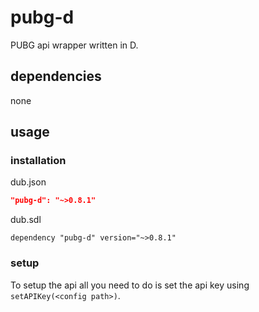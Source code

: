 # pubg-d
PUBG api wrapper written in D.
## dependencies
none
## usage
### installation
dub.json
```JSON
"pubg-d": "~>0.8.1"
```
dub.sdl
```SDL
dependency "pubg-d" version="~>0.8.1"
```
### setup
To setup the api all you need to do is set the api key using `setAPIKey(<config path>)`.
